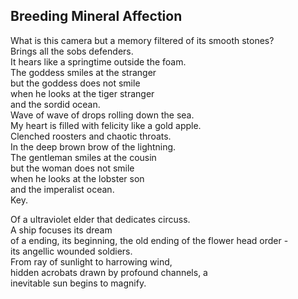 Breeding Mineral Affection
--------------------------
What is this camera but a memory filtered of its smooth stones?  
Brings all the sobs defenders.  
It hears like a springtime outside the foam.  
The goddess smiles at the stranger  
but the goddess does not smile  
when he looks at the tiger stranger  
and the sordid ocean.  
Wave of wave of drops rolling down the sea.  
My heart is filled with felicity like a gold apple.  
Clenched roosters and chaotic throats.  
In the deep brown brow of the lightning.  
The gentleman smiles at the cousin  
but the woman does not smile  
when he looks at the lobster son  
and the imperalist ocean.  
Key.  
  
Of a ultraviolet elder that dedicates circuss.  
A ship focuses its dream  
of a ending, its beginning, the old ending of the flower head order -  
its angellic wounded soldiers.  
From ray of sunlight to harrowing wind,  
hidden acrobats drawn by profound channels, a  
inevitable sun begins to magnify.  

